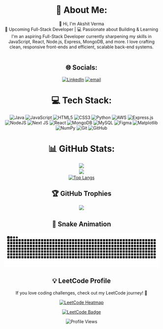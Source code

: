 <div align="center">
  
# 💫 About Me:
👋 Hi, I'm Akshit Verma<br>🚀 Upcoming Full-Stack Developer | 💻 Passionate about Building & Learning<br>I'm an aspiring Full-Stack Developer currently sharpening my skills in JavaScript, React, Node.js, Express, MongoDB, and more. I love crafting clean, responsive front-ends and efficient, scalable back-end systems.<br><br>


## 🌐 Socials:
[![LinkedIn](https://img.shields.io/badge/LinkedIn-%230077B5.svg?logo=linkedin&logoColor=white)](https://linkedin.com/in/www.linkedin.com/in/akshitverma9150) [![email](https://img.shields.io/badge/Email-D14836?logo=gmail&logoColor=white)](mailto:vermaakshit@outlook.com) 



# 💻 Tech Stack:
![Java](https://img.shields.io/badge/java-%23ED8B00.svg?style=for-the-badge&logo=openjdk&logoColor=white) ![JavaScript](https://img.shields.io/badge/javascript-%23323330.svg?style=for-the-badge&logo=javascript&logoColor=%23F7DF1E) ![HTML5](https://img.shields.io/badge/html5-%23E34F26.svg?style=for-the-badge&logo=html5&logoColor=white) ![CSS3](https://img.shields.io/badge/css3-%231572B6.svg?style=for-the-badge&logo=css3&logoColor=white) ![Python](https://img.shields.io/badge/python-3670A0?style=for-the-badge&logo=python&logoColor=ffdd54) ![AWS](https://img.shields.io/badge/AWS-%23FF9900.svg?style=for-the-badge&logo=amazon-aws&logoColor=white) ![Express.js](https://img.shields.io/badge/express.js-%23404d59.svg?style=for-the-badge&logo=express&logoColor=%2361DAFB) ![NodeJS](https://img.shields.io/badge/node.js-6DA55F?style=for-the-badge&logo=node.js&logoColor=white) ![Next JS](https://img.shields.io/badge/Next-black?style=for-the-badge&logo=next.js&logoColor=white) ![React](https://img.shields.io/badge/react-%2320232a.svg?style=for-the-badge&logo=react&logoColor=%2361DAFB) ![MongoDB](https://img.shields.io/badge/MongoDB-%234ea94b.svg?style=for-the-badge&logo=mongodb&logoColor=white) ![MySQL](https://img.shields.io/badge/mysql-4479A1.svg?style=for-the-badge&logo=mysql&logoColor=white) ![Figma](https://img.shields.io/badge/figma-%23F24E1E.svg?style=for-the-badge&logo=figma&logoColor=white) ![Matplotlib](https://img.shields.io/badge/Matplotlib-%23ffffff.svg?style=for-the-badge&logo=Matplotlib&logoColor=black) ![NumPy](https://img.shields.io/badge/numpy-%23013243.svg?style=for-the-badge&logo=numpy&logoColor=white) ![Git](https://img.shields.io/badge/git-%23F05033.svg?style=for-the-badge&logo=git&logoColor=white) ![GitHub](https://img.shields.io/badge/github-%23121011.svg?style=for-the-badge&logo=github&logoColor=white)


# 📊 GitHub Stats:
![](https://github-readme-stats.vercel.app/api?username=Akkicool99&theme=dark&hide_border=false&include_all_commits=true&count_private=true)<br/>
![](https://nirzak-streak-stats.vercel.app/?user=Akkicool99&theme=dark&hide_border=false)<br/>
[![Top Langs](https://github-readme-stats.vercel.app/api/top-langs/?username=Akkicool99&theme=dark&show_icons=true)](https://github.com/anuraghazra/github-readme-stats)

## 🏆 GitHub Trophies
![](https://github-profile-trophy.vercel.app/?username=Akkicool99&theme=algolia&no-frame=false&no-bg=true&margin-w=4)

## 🐍 Snake Animation
![snake gif](https://github.com/Akkicool99/Akkicool99/blob/output/github-snake-dark.svg)


## 💡 LeetCode Profile
If you love coding challenges, check out my LeetCode journey! 🚀  

<p align="center">
  <a href="https://leetcode.com/Akshit9150/">
    <img src="https://leetcard.jacoblin.cool/Akshit9150?ext=heatmap" alt="LeetCode Heatmap"/>
  </a>
</p>

<p align="center">
  <a href="https://leetcode.com/Akshit9150/">
    <img src="https://img.shields.io/badge/LeetCode-FFA116?style=for-the-badge&logo=leetcode&logoColor=black" alt="LeetCode Badge"/>
  </a>
</p>


<p align="center">
  <img src="https://komarev.com/ghpvc/?username=Akkicool99&color=blue" alt="Profile Views"/>
</p>








